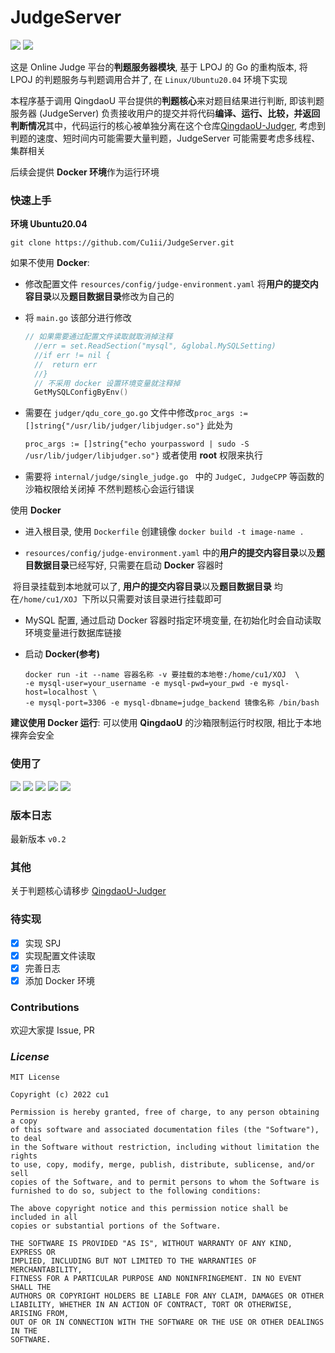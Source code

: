 # JudgeServer

[![](https://img.shields.io/badge/Version-v0.2-blue)](https://github.com/Cu1ii/JudgeServer) ![](https://img.shields.io/badge/go-1.19.3-brightgreen?logo=go)

这是 Online Judge 平台的**判题服务器模块**, 基于 LPOJ 的 Go 的重构版本, 将 LPOJ 的判题服务与判题调用合并了,  在 `Linux/Ubuntu20.04` 环境下实现

本程序基于调用 QingdaoU 平台提供的**判题核心**来对题目结果进行判断, 即该判题服务器 (JudgeServer) 负责接收用户的提交并将代码**编译、运行、比较，并返回判断情况**其中，代码运行的核心被单独分离在这个仓库[QingdaoU-Judger](https://github.com/QingdaoU/Judger), 考虑到判题的速度、短时间内可能需要大量判题，JudgeServer 可能需要考虑多线程、集群相关

后续会提供 **Docker 环境**作为运行环境

### 快速上手

**环境 Ubuntu20.04**

```shell
git clone https://github.com/Cu1ii/JudgeServer.git
```

如果不使用 **Docker**:

- 修改配置文件 `resources/config/judge-environment.yaml` 将**用户的提交内容目录**以及**题目数据目录**修改为自己的

- 将 `main.go` 该部分进行修改

  ```go
  // 如果需要通过配置文件读取就取消掉注释
  	//err = set.ReadSection("mysql", &global.MySQLSetting)
  	//if err != nil {
  	//	return err
  	//}
  	// 不采用 docker 设置环境变量就注释掉
  	GetMySQLConfigByEnv()
  ```



- 需要在 `judger/qdu_core_go.go` 文件中修改`proc_args := []string{"/usr/lib/judger/libjudger.so"}`  此处为

  `proc_args := []string{"echo yourpassword | sudo -S /usr/lib/judger/libjudger.so"}` 或者使用 **root** 权限来执行

- 需要将 `internal/judge/single_judge.go ` 中的 `JudgeC, JudgeCPP` 等函数的沙箱权限给关闭掉 不然判题核心会运行错误

使用 **Docker**

- 进入根目录, 使用 `Dockerfile` 创建镜像 `docker build -t image-name .`

-  `resources/config/judge-environment.yaml` 中的**用户的提交内容目录**以及**题目数据目录**已经写好, 只需要在启动 **Docker** 容器时

​		将目录挂载到本地就可以了,  **用户的提交内容目录**以及**题目数据目录** 均在`/home/cu1/XOJ `下所以只需要对该目录进行挂载即可

- MySQL 配置, 通过启动 Docker 容器时指定环境变量, 在初始化时会自动读取环境变量进行数据库链接

- 启动 **Docker(参考)**

  ```she
  docker run -it --name 容器名称 -v 要挂载的本地卷:/home/cu1/XOJ  \
  -e mysql-user=your_username -e mysql-pwd=your_pwd -e mysql-host=localhost \
  -e mysql-port=3306 -e mysql-dbname=judge_backend 镜像名称 /bin/bash
  ```

**建议使用 Docker 运行**: 可以使用 **QingdaoU**  的沙箱限制运行时权限, 相比于本地裸奔会安全

### 使用了

[![](https://img.shields.io/badge/gorm-v1.24.2-%235698c3)](https://github.com/gin-gonic/gin) [![](https://img.shields.io/badge/logrus-v1.9.0-%23428675)](https://github.com/sirupsen/logrus) [![](https://img.shields.io/badge/ants-v2.6.0-%2315231b)](https://github.com/panjf2000/ants) [![](https://img.shields.io/badge/viper-%20v1.14.0-%23e2d849)](https://github.com/spf13/viper)  [![](https://img.shields.io/badge/QingdaoU--judger-%20-%23e2d849)](https://github.com/QingdaoU/Judger)

### 版本日志

最新版本 `v0.2`

### 其他

关于判题核心请移步 [QingdaoU-Judger](https://github.com/QingdaoU/Judger)


### 待实现

- [x] 实现 SPJ
- [x] 实现配置文件读取
- [x] 完善日志
- [x] 添加 Docker 环境

### Contributions

欢迎大家提 Issue, PR

### *License*

```
MIT License

Copyright (c) 2022 cu1

Permission is hereby granted, free of charge, to any person obtaining a copy
of this software and associated documentation files (the "Software"), to deal
in the Software without restriction, including without limitation the rights
to use, copy, modify, merge, publish, distribute, sublicense, and/or sell
copies of the Software, and to permit persons to whom the Software is
furnished to do so, subject to the following conditions:

The above copyright notice and this permission notice shall be included in all
copies or substantial portions of the Software.

THE SOFTWARE IS PROVIDED "AS IS", WITHOUT WARRANTY OF ANY KIND, EXPRESS OR
IMPLIED, INCLUDING BUT NOT LIMITED TO THE WARRANTIES OF MERCHANTABILITY,
FITNESS FOR A PARTICULAR PURPOSE AND NONINFRINGEMENT. IN NO EVENT SHALL THE
AUTHORS OR COPYRIGHT HOLDERS BE LIABLE FOR ANY CLAIM, DAMAGES OR OTHER
LIABILITY, WHETHER IN AN ACTION OF CONTRACT, TORT OR OTHERWISE, ARISING FROM,
OUT OF OR IN CONNECTION WITH THE SOFTWARE OR THE USE OR OTHER DEALINGS IN THE
SOFTWARE.
```